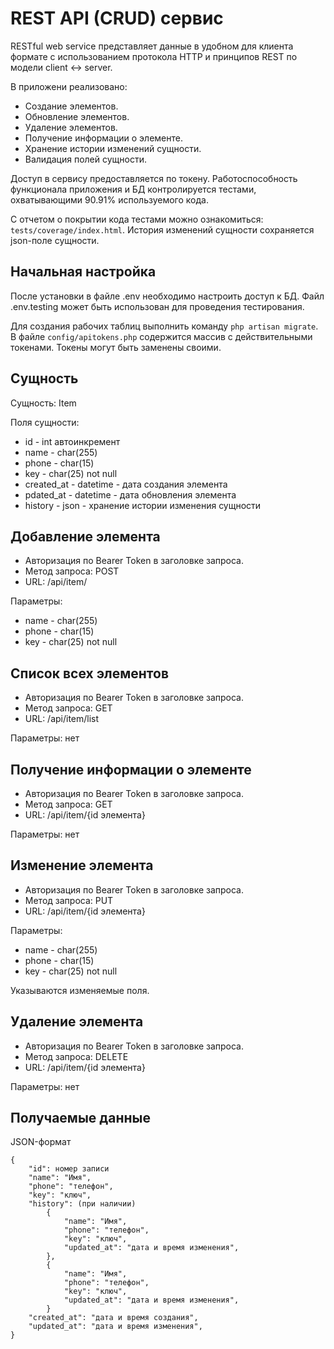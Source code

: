 
# REST API (CRUD) сервис

RESTful web service представляет данные в удобном для клиента формате с использованием протокола HTTP и принципов REST по модели client <-> server.
<p>В приложени реализовано:

- Создание элементов.
- Обновление элементов.
- Удаление элементов.
- Получение информации о элементе.
- Хранение истории изменений сущности.
- Валидация полей сущности.

<p>Доступ в сервису предоставляется по токену.
Работоспособность функционала приложения и БД контролируется тестами, охватывающими 90.91% используемого кода.

С отчетом о покрытии кода тестами можно ознакомиться: `tests/coverage/index.html`.
История изменений сущности сохраняется json-поле сущности.


## Начальная настройка

<p>После установки в файле .env необходимо настроить доступ к БД. Файл .env.testing может быть использован для проведения тестирования.

Для создания рабочих таблиц выполнить команду `php artisan migrate`.
В файле `config/apitokens.php` содержится массив с действительными токенами. Токены могут быть заменены своими.

## Сущность

<p>Сущность: Item
<p>Поля сущности:

- id - int автоинкремент
- name - char(255)
- phone - char(15)
- key - char(25) not null
- created_at - datetime - дата создания элемента
- pdated_at - datetime - дата обновления элемента
- history - json - хранение истории изменения сущности

## Добавление элемента

- Авторизация по Bearer Token в заголовке запроса.
- Метод запроса: POST
- URL: /api/item/

<p>Параметры:

- name - char(255)
- phone - char(15)
- key - char(25) not null

## Список всех элементов

- Авторизация по Bearer Token в заголовке запроса.
- Метод запроса: GET
- URL: /api/item/list

<p>Параметры: нет

## Получение информации о элементе

- Авторизация по Bearer Token в заголовке запроса.
- Метод запроса: GET
- URL: /api/item/{id элемента}

<p>Параметры: нет

## Изменение элемента

- Авторизация по Bearer Token в заголовке запроса.
- Метод запроса: PUT
- URL: /api/item/{id элемента}

<p>Параметры:

- name - char(255)
- phone - char(15)
- key - char(25) not null

Указываются изменяемые поля.

## Удаление элемента

- Авторизация по Bearer Token в заголовке запроса.
- Метод запроса: DELETE
- URL: /api/item/{id элемента}

<p>Параметры: нет

## Получаемые данные

<p>JSON-формат

```
{
    "id": номер записи
    "name": "Имя",
    "phone": "телефон",
    "key": "ключ",
    "history": (при наличии)
        {
            "name": "Имя",
            "phone": "телефон",
            "key": "ключ",
            "updated_at": "дата и время изменения",
        },
        {
            "name": "Имя",
            "phone": "телефон",
            "key": "ключ",
            "updated_at": "дата и время изменения",
        }
    "created_at": "дата и время создания",
    "updated_at": "дата и время изменения",
}
```
